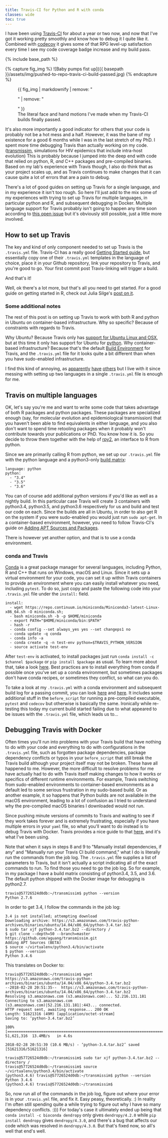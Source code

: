 ```yaml
---
title: Travis-CI for Python and R with conda
classes: wide
toc: true
---
```


I have been using [Travis-CI](travis-ci.org) for about a year or two now, and now that I've got it working pretty smoothly and know how to debug it I quite like it. Combined with [codecov](https://codecov.io/) it gives some of that RPG level-up satisfaction every time I see my code coverage badge increase and my build pass.

{% include base_path %}

{% capture fig_img %}
![Baby pumps fist up]({{ basepath }}/assets/img/pushed-to-repo-travis-ci-build-passed.jpg)
{% endcapture %}

<figure>
  {{ fig_img | markdownify | remove: "<p>" | remove: "</p>" }}
  <figcaption>The literal face and hand motions I've made when my Travis-CI builds finally passed.</figcaption>
</figure>

It's also more importantly a good indicator for others that your code is probably not be a hot mess and a half. However, it was the bane of my existence for a good 6 months while I was in the last stretch of my PhD. I spent more time debugging Travis than actually working on my code. ([transmissim](https://github.com/aguang/transmissim), simulations for HIV epidemics that include intra-host evolution) This is probably because I jumped into the deep end with code that relied on python, R, *and* C++ packages and pre-compiled binaries. Based on my lab's experience with Travis though, I also do think that as your project scales up, and as Travis continues to make changes that it can cause quite a lot of errors that are a pain to debug.

There's a lot of good guides on setting up Travis for a single language, and in my experience it isn't too rough. So here I'll just add to the mix some of my experiences with trying to set up Travis for multiple languages, in particular python and R, and subsequent debugging in Docker. Multiple language support for Travis probably isn't going to happen any time soon according to [this open issue](https://github.com/travis-ci/travis-ci/issues/4090) but it's obviously still possible, just a little more involved.

## How to set up Travis
The key and kind of only component needed to set up Travis is the `.travis.yml` file. Travis-CI has a really good [Getting Started guide](https://docs.travis-ci.com/user/getting-started/), but essentially copy one of their `.travis.yml` templates in the language of choice, place it in your Github repository, link your repository to Travis, and you're good to go. Your first commit post Travis-linking will trigger a build.

And that's it!

Well, ok there's a lot more, but that's all you need to get started. For a good guide on getting started in R, check out Julia Silge's [post on it]((https://juliasilge.com/blog/beginners-guide-to-travis/)).

### Some additional notes

The rest of this post is on setting up Travis to work with both R and python in Ubuntu on container-based infrastructure. Why so specific? Because of constraints with regards to Travis.

Why Ubuntu? Because Travis only has [support for Ubuntu Linux and OSX](https://docs.travis-ci.com/user/multi-os/), but at this time it only has support for Ubuntu for [python](https://docs.travis-ci.com/user/languages/python/). Why container-based infrastructure? Because that's the default [Build Environment](https://docs.travis-ci.com/user/reference/overview/) for Travis, and the `.travis.yml` file for it looks quite a bit different than when you have sudo-enabled infrastructure.

I find this kind of annoying, as [apparently](https://stackoverflow.com/questions/32535195/how-to-run-tests-on-centos-7-with-travis-ci) [have](https://github.com/travis-ci/travis-ci/issues/2312) [others](https://eddelbuettel.github.io/r-travis/) but I live with it since messing with setting up two languages in a single `.travis.yml` file is enough for me.

## Travis on multiple languages

OK, let's say you're me and want to write some code that takes advantage of both R packages and python packages. These packages are specialized enough (say, for molecular evolution and epidemiological transmission) that you haven't been able to find equivalents in either language, and you also don't want to spend time retooling packages when it probably won't contribute towards your publications or PhD. You know how it is. So you decide to throw them together with the help of [rpy2](https://rpy2.bitbucket.io/), an interface to R from python.

Since we are primarily calling R from python, we set up our `.travis.yml` file with the python language and a python3-only [build matrix](https://docs.travis-ci.com/user/customizing-the-build/#Build-Matrix):

~~~
language: python
python:
  - "3.4"
  - "3.5"
  - "3.6"
~~~

You can of course add additional python versions if you'd like as well as a nightly build. In this particular case Travis will create 3 containers with python3.4, python3.5, and python3.6 respectively for us and build and test our code on each. Since the builds are all in Ubuntu, in order to also get R on the system if you were sudo-enabled you would just run `sudo apt-get`. In a container-based environment, however, you need to follow Travis-CI's guide on [Adding APT Sources and Packages](https://docs.travis-ci.com/user/installing-dependencies/#Installing-Packages-on-Container-Based-Infrastructure).

There is however yet another option, and that is to use a conda environment.

### conda and Travis

[Conda](https://conda.io/docs/) is a great package manager for several languages, including Python, R and C++ that runs on Windows, macOS and Linux. Since it sets up a virtual environment for your code, you can set it up within Travis containers to provide an environment where you can easily install whatever you need, including `pytest`. To do so, just copy and paste the following code into your `.travis.yml` file under the `install:` field.

~~~
install:
  - wget https://repo.continuum.io/miniconda/Miniconda3-latest-Linux-x86_64.sh -O miniconda.sh;
  - bash miniconda.sh -b -p $HOME/miniconda
  - export PATH="$HOME/miniconda/bin:$PATH"
  - hash -r
  - conda config --set always_yes yes --set changeps1 no
  - conda update -q conda
  - conda info -a
  - conda create -q -n test-env python=$TRAVIS_PYTHON_VERSION
  - source activate test-env
 ~~~

After `test-env` is activated, to install packages just run `conda install -c $channel $package` or `pip install $package` as usual. To learn more about that, take a look [here](https://conda.io/docs/user-guide/tasks/manage-pkgs.html). Best practices are to install everything from conda if possible once you've set up a conda environment, but sometimes packages don't have conda recipes, or sometimes they conflict, so what can you do.

To take a look at my `.travis.yml` with a conda environment and subsequent build log for a passing commit, you can look [here](https://github.com/aguang/transmissim/blob/b634f6009c42c2820da75fda2e46a60fef55f848/.travis.yml) and [here](https://travis-ci.org/aguang/transmissim/jobs/347627528). It includes some additional stuff in the `before_script` for running a pre-compiled executable, `pytest` and `codecov` but otherwise is basically the same. Ironically while re-testing this today my current build started failing due to what appeared to be issues with the `.travis.yml` file, which leads us to...

## Debugging Travis with Docker

Often times you'll run into problems with your Travis build that have nothing to do with your code and everything to do with configurations in the `.travis.yml` file, such as forgotten package dependencies, package dependency conflicts or typos in your `before_script` that still break the Travis build although your project itself may not be broken. These have all happened to me. However, the more difficult to resolve problems for me have actually had to do with Travis itself making changes to how it works or specifics of different runtime environments. For example, Travis switching from sudo-enabled environments to container-based environments as a default led to some serious frustration in my sudo-based build. Or as another example, it so happens that Python builds are not available in the macOS environment, leading to a lot of confusion as I tried to understand why the pre-compiled macOS binaries I downloaded would not run.

Since pushing minute versions of commits to Travis and waiting to see if they work takes forever and is extremely frustrating, especially if you have multiple errors in your `yaml` file, so what you'll want to do instead is to debug Travis with Docker. Travis provides a nice guide to that [here](https://docs.travis-ci.com/user/common-build-problems/#Troubleshooting-Locally-in-a-Docker-Image), and it's what I've been using.

Note that when it says in steps 8 and 9 to "Manually install dependencies, if any" and "Manually run your Travis CI build command," what I do is literally run the commands from the job log. The `.travis.yml` file supplies a list of parameters to Travis, but it isn't actually a script indicating all of the exact commands to run. To find those you need to go the job log. So for example, in my package I have a build matrix consisting of python3.4, 3.5, and 3.6. The default python shipped with the Docker image for debugging is python2.7.

~~~
travis@57726524d0db:~/transmissim$ python --version
Python 2.7.6
~~~

In order to get 3.4, I follow the commands in the job log:

~~~
3.4 is not installed; attempting download
Downloading archive: https://s3.amazonaws.com/travis-python-archives/binaries/ubuntu/14.04/x86_64/python-3.4.tar.bz2
$ sudo tar xjf python-3.4.tar.bz2 --directory /
$ git clone --depth=50 --branch=master https://github.com/aguang/transmissim.git 
Adding APT Sources (BETA)
$ source ~/virtualenv/python3.4/bin/activate
$ python --version
Python 3.4.6
~~~

This translates on Docker to:

~~~
travis@57726524d0db:~/transmissim$ wget https://s3.amazonaws.com/travis-python-archives/binaries/ubuntu/14.04/x86_64/python-3.4.tar.bz2
--2018-02-28 20:51:35--  https://s3.amazonaws.com/travis-python-archives/binaries/ubuntu/14.04/x86_64/python-3.4.tar.bz2
Resolving s3.amazonaws.com (s3.amazonaws.com)... 52.216.131.181
Connecting to s3.amazonaws.com (s3.amazonaws.com)|52.216.131.181|:443... connected.
HTTP request sent, awaiting response... 200 OK
Length: 51621316 (49M) [application/octet-stream]
Saving to: ‘python-3.4.tar.bz2’

100%[=======================================================================================>] 51,621,316  13.4MB/s   in 4.6s   

2018-02-28 20:51:39 (10.6 MB/s) - ‘python-3.4.tar.bz2’ saved [51621316/51621316]

travis@57726524d0db:~/transmissim$ sudo tar xjf python-3.4.tar.bz2 --directory /
travis@57726524d0db:~/transmissim$ source ~/virtualenv/python3.4/bin/activate
(python3.4.6) travis@57726524d0db:~/transmissim$ python --version
Python 3.4.6
(python3.4.6) travis@57726524d0db:~/transmissim$ 
~~~

So, now run all of the commands in the job log, figure out where your error is in your `.travis.yml` file, and fix it. Easy peasy, theoretically. :) In reality I'm often still spending quite a while trying to figure out why I have so many dependency conflicts. :))) For today's case it ultimately ended up being that `conda install -c bioconda dendropy` only gives `dendropy/4.2.0` while `pip install dendropy` gives `dendropy/4.3.0`, and there's a bug that affects our code which was resolved in `dendropy/4.3.0`. But that's fixed now, so all's well that end's well.